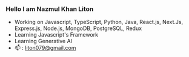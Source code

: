 ### Hello I am Nazmul Khan Liton 



- Working on Javascript, TypeScript, Python, Java, React.js, Next.Js, Express.js, Node.js, MongoDB, PostgreSQL, Redux
- Learning Javascript's Framework
- Learning Generative AI
- 📫 : liton079@gmail.com
